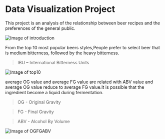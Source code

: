 # Data Visualization Project

This project is an analysis of the relationship between beer recipes and the preferences of the general public.

![Image of introduction](https://github.com/biepoonpoon/datavizproject/blob/main/dashboard%20img/Introduction.png)


From the top 10 most popular beers styles,People prefer to select beer that is medium bitterness, followed by the heavy bitterness.

>IBU – International Bitterness Units

![Image of top10](https://github.com/biepoonpoon/datavizproject/blob/main/dashboard%20img/10%20Rank%20of%20IBU.png)

average OG value and average FG value are related with ABV value and average OG value reduce to average FG value.It is possible that the 
ingredient become a liquid during fermentation.

>OG - Original Gravity

>FG - Final Gravity

>ABV - Alcohol By Volume

![Image of OGFGABV](https://github.com/biepoonpoon/datavizproject/blob/main/dashboard%20img/OG%20FG%20%26%20ABV.png)

